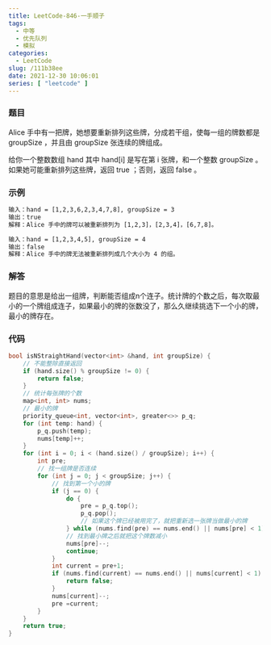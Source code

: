 ```yaml
---
title: LeetCode-846-一手顺子
tags:
  - 中等
  - 优先队列
  - 模拟
categories:
  - LeetCode
slug: /111b38ee
date: 2021-12-30 10:06:01
series: [ "leetcode" ] 
---
```


### 题目

Alice 手中有一把牌，她想要重新排列这些牌，分成若干组，使每一组的牌数都是 groupSize ，并且由 groupSize 张连续的牌组成。

给你一个整数数组 hand 其中 hand[i] 是写在第 i 张牌，和一个整数 groupSize 。如果她可能重新排列这些牌，返回 true ；否则，返回 false 。

<!--more-->

### 示例

```tex
输入：hand = [1,2,3,6,2,3,4,7,8], groupSize = 3
输出：true
解释：Alice 手中的牌可以被重新排列为 [1,2,3]，[2,3,4]，[6,7,8]。
```

```tex
输入：hand = [1,2,3,4,5], groupSize = 4
输出：false
解释：Alice 手中的牌无法被重新排列成几个大小为 4 的组。
```

### 解答

题目的意思是给出一组牌，判断能否组成n个连子。统计牌的个数之后，每次取最小的一个牌组成连子，如果最小的牌的张数没了，那么久继续挑选下一个小的牌，最小的牌存在。

### 代码

```C++
bool isNStraightHand(vector<int> &hand, int groupSize) {
    // 不能整除直接返回
    if (hand.size() % groupSize != 0) {
        return false;
    }
    // 统计每张牌的个数
    map<int, int> nums;
    // 最小的牌
    priority_queue<int, vector<int>, greater<>> p_q;
    for (int temp: hand) {
        p_q.push(temp);
        nums[temp]++;
    }
    for (int i = 0; i < (hand.size() / groupSize); i++) {
        int pre;
        // 找一组牌是否连续
        for (int j = 0; j < groupSize; j++) {
            // 找到第一个小的牌
            if (j == 0) {
                do {
                    pre = p_q.top();
                    p_q.pop();
                    // 如果这个牌已经被用完了，就把重新选一张牌当做最小的牌
                } while (nums.find(pre) == nums.end() || nums[pre] < 1);
                // 找到最小牌之后就把这个牌数减小
                nums[pre]--;
                continue;
            }
            int current = pre+1;
            if (nums.find(current) == nums.end() || nums[current] < 1) {
                return false;
            }
            nums[current]--;
            pre =current;
        }
    }
    return true;
}
```

